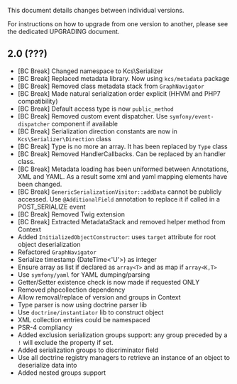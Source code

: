 This document details changes between individual versions.

For instructions on how to upgrade from one version to another, please see the dedicated UPGRADING document.

2.0 (???)
---------
- [BC Break] Changed namespace to Kcs\Serializer
- [BC Break] Replaced metadata library. Now using `kcs/metadata` package
- [BC Break] Removed class metadata stack from `GraphNavigator`
- [BC Break] Made natural serialization order explicit (HHVM and PHP7 compatibility)
- [BC Break] Default access type is now `public_method`
- [BC Break] Removed custom event dispatcher. Use `symfony/event-dispatcher` component if available
- [BC Break] Serialization direction constants are now in `Kcs\Serializer\Direction` class
- [BC Break] Type is no more an array. It has been replaced by `Type` class
- [BC Break] Removed HandlerCallbacks. Can be replaced by an handler class.
- [BC Break] Metadata loading has been uniformed between Annotations, XML and YAML. As a result
  some xml and yaml mapping elements have been changed.
- [BC Break] `GenericSerializationVisitor::addData` cannot be publicly accessed. Use
  `@AdditionalField` annotation to replace it if called in a POST_SERIALIZE event
- [BC Break] Removed Twig extension
- [BC Break] Extracted MetadataStack and removed helper method from Context
- Added `InitializedObjectConstructor`: uses `target` attribute for root object deserialization
- Refactored `GraphNavigator`
- Serialize timestamp (DateTime<'U'>) as integer
- Ensure array as list if declared as `array<T>` and as map if `array<K,T>`
- Use `symfony/yaml` for YAML dumping/parsing
- Getter/Setter existence check is now made if requested ONLY
- Removed phpcollection dependency
- Allow removal/replace of version and groups in Context
- Type parser is now using doctrine parser lib
- Use `doctrine/instantiator` lib to construct object
- XML collection entries could be namespaced
- PSR-4 compliancy
- Added exclusion serialization groups support: any group preceded by a `!`
  will exclude the property if set.
- Added serialization groups to discriminator field
- Use all doctrine registry managers to retrieve an instance of an object to
  deserialize data into
- Added nested groups support

